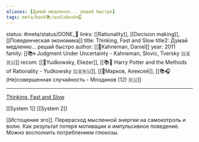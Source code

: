 ```yaml
---
aliases: [Думай медленно... решай быстро]
tags: meta/book📚/audiobook🎧
---
```

status: #meta/status/DONE_🌳
links: [[Rationality]], [[Decision making]], [[Поведенческая экономика]]
title: Thinking, Fast and Slow
title2: Думай медленно... решай быстро
author: [[👤Kahneman, Daniel]]
year: 2011
family: [[📚🌀 Judgment Under Uncertainty - Kahneman, Slovic, Tversky  🇬🇧🇷🇺]]
recom: [[👤Yudkowsky, Eliezer]], [[📚🌳 Harry Potter and the Methods of Rationality - Yudkowsky 🇬🇧🇷🇺]], [[👤Марков, Алексей]], [[📚🎧 (Не)совершенная случайность - Млодинов (12) 🇷🇺]]

---

[Thinking, Fast and Slow](https://www.goodreads.com/book/show/11468377-thinking-fast-and-slow?from_search=true&from_srp=true&qid=La0VK54wuC&rank=1)



[[System 1]]
[[System 2]]

[[Истощение эго]]. Перерасход мысленной энергии на самокотроль и волю. Как результат потеря мотивации и импульсивное поведение. Можно восполнить потреблением глюкозы.

